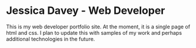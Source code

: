 # Jessica Davey - Web Developer

This is my web developer portfolio site.  At the moment, it is a single page of html and css.  I plan to update this with samples of my work and perhaps additional technologies in the future.
